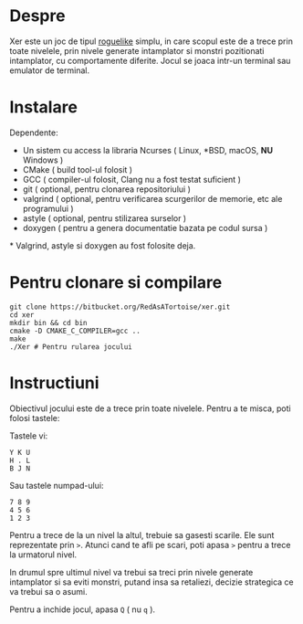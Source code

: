# Despre #

Xer este un joc de tipul [roguelike](https://en.wikipedia.org/wiki/Roguelike) simplu, in care scopul este de a trece prin 
toate nivelele, prin nivele generate intamplator si monstri pozitionati intamplator, cu comportamente diferite. Jocul 
se joaca intr-un terminal sau emulator de terminal.

# Instalare # 

Dependente:
* Un sistem cu access la libraria Ncurses ( Linux, *BSD, macOS, **NU** Windows )
* CMake ( build tool-ul folosit )
* GCC ( compiler-ul folosit, Clang nu a fost testat suficient )
* git ( optional, pentru clonarea repositoriului )
* valgrind ( optional, pentru verificarea scurgerilor de memorie, etc ale programului )
* astyle ( optional, pentru stilizarea surselor )
* doxygen ( pentru a genera documentatie bazata pe codul sursa )

\* Valgrind, astyle si doxygen au fost folosite deja.

# Pentru clonare si compilare #

```
git clone https://bitbucket.org/RedAsATortoise/xer.git
cd xer
mkdir bin && cd bin
cmake -D CMAKE_C_COMPILER=gcc ..
make
./Xer # Pentru rularea jocului
```

# Instructiuni #

Obiectivul jocului este de a trece prin toate nivelele. Pentru a te misca, poti folosi tastele:

Tastele vi:

```
Y K U 
H . L 
B J N
```

Sau tastele numpad-ului:

```
7 8 9
4 5 6 
1 2 3
```

Pentru a trece de la un nivel la altul, trebuie sa gasesti scarile. Ele sunt reprezentate prin `>`. Atunci cand te afli 
pe scari, poti apasa `>` pentru a trece la urmatorul nivel.

In drumul spre ultimul nivel va trebui sa treci prin nivele generate intamplator si sa eviti monstri, putand insa sa 
retaliezi, decizie strategica ce va trebui sa o asumi.

Pentru a inchide jocul, apasa `Q` ( nu `q` ).
